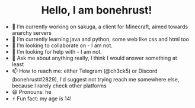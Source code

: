 <h1 align="center">Hello, I am bonehrust!</h1>


- 🔭 I’m currently working on sakuga, a client for Minecraft, aimed towards anarchy servers 
- 🌱 I’m currently learning java and python, some web like css and html too
- 👯 I’m looking to collaborate on - I am not.
- 🤔 I’m looking for help with - I am not.
- 💬 Ask me about anything really, I think I would answer something at least
- 📫 How to reach me: either Telegram (@ch3ck5) or Discord (bonehrust#2829), I'd suggest not trying reach me somewhere else, because I rarely check other platforms
- 😄 Pronouns: he
- ⚡ Fun fact: my age is 14!

